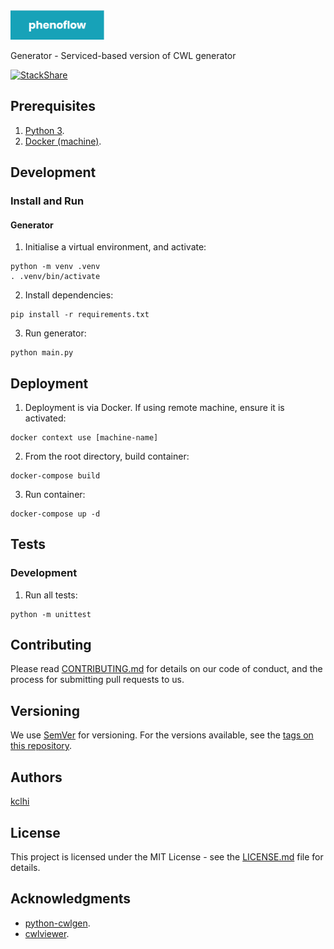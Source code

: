 <img src="logo.png" alt="phenoflow" width="150">

Generator - Serviced-based version of CWL generator

[![StackShare](http://img.shields.io/badge/tech-stack-0690fa.svg?style=flat)](https://stackshare.io/martinchapman/phenoflow)

## Prerequisites

1. [Python 3](https://www.python.org/downloads/release/python-370/).
2. [Docker (machine)](https://docs.docker.com/machine/install-machine/).

## Development
### Install and Run
#### Generator

1. Initialise a virtual environment, and activate:

```
python -m venv .venv
. .venv/bin/activate
```

2. Install dependencies:

```
pip install -r requirements.txt
```

3. Run generator:

```
python main.py
```

## Deployment

1. Deployment is via Docker. If using remote machine, ensure it is activated:

```
docker context use [machine-name]
```

2. From the root directory, build container:

```
docker-compose build
```

3. Run container:

```
docker-compose up -d
```

## Tests

### Development

1. Run all tests:

```
python -m unittest
```

## Contributing

Please read [CONTRIBUTING.md](CONTRIBUTING.md) for details on our code of conduct, and the process for submitting pull requests to us.

## Versioning

We use [SemVer](http://semver.org/) for versioning. For the versions available, see the [tags on this repository](https://github.com/martinchapman/nokia-health/tags).

## Authors

[kclhi](https://kclhi.org)

## License

This project is licensed under the MIT License - see the [LICENSE.md](LICENSE.md) file for details.

## Acknowledgments

* [python-cwlgen](https://github.com/kclhi/python-cwlgen).
* [cwlviewer](https://github.com/kclhi/cwlviewer).
